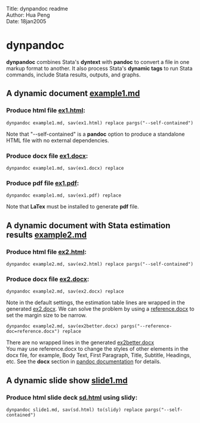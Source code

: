 Title:	dynpandoc readme  
Author: Hua Peng	
Date:	18jan2005  

# dynpandoc

**dynpandoc** combines Stata's **dyntext** with **pandoc** to convert a file in one 
markup format to another. It also process Stata's **dynamic tags** to run Stata 
commands, include Stata results, outputs, and graphs.
  
## A dynamic document [example1.md](examples/example1.md)

### Produce html file [ex1.html](examples/ex1.html):

```
dynpandoc example1.md, sav(ex1.html) replace pargs("--self-contained")
```

Note that "--self-contained" is a **pandoc** option to produce a standalone HTML file with no external 
dependencies. 

### Produce docx file [ex1.docx](examples/ex1.docx):

```
dynpandoc example1.md, sav(ex1.docx) replace
```


### Produce pdf file [ex1.pdf](examples/ex1.pdf):

```
dynpandoc example1.md, sav(ex1.pdf) replace
```

Note that **LaTex** must be installed to generate **pdf** file.

## A dynamic document with Stata estimation results [example2.md](examples/example2.md) 

### Produce html file [ex2.html](examples/ex2.html):

```
dynpandoc example2.md, sav(ex2.html) replace pargs("--self-contained")
```

### Produce docx file [ex2.docx](examples/ex2.docx):

```
dynpandoc example2.md, sav(ex2.docx) replace
```

Note in the default settings, the estimation table lines are wrapped in the generated 
[ex2.docx](examples/ex2.docx). We can solve the problem by using a 
[reference.docx](examples/reference.docx) to set the margin size to be narrow.
 
```
dynpandoc example2.md, sav(ex2better.docx) pargs("--reference-doc=reference.docx") replace
```
 
There are no wrapped lines in the generated [ex2better.docx](examples/ex2better.docx)  
You may use reference.docx to change the styles of other elements in the docx file, 
for example, Body Text, First Paragraph, Title, Subtitle, Headings, etc. See 
the **docx** section in [pandoc documentation](https://pandoc.org/MANUAL.html) for details.   
 
## A dynamic slide show [slide1.md](examples/slide1.md)

### Produce html slide deck [sd.html](examples/sd.html) using **slidy**:

```
dynpandoc slide1.md, sav(sd.html) to(slidy) replace pargs("--self-contained")
```
